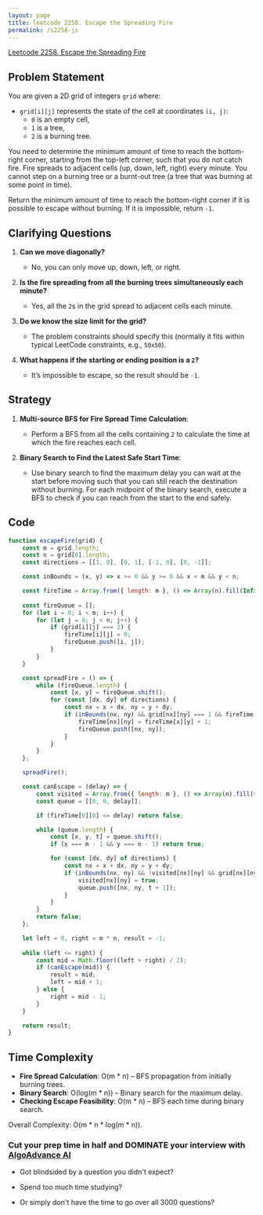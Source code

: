 ```yaml
---
layout: page
title: leetcode 2258. Escape the Spreading Fire
permalink: /s2258-js
---
```

[Leetcode 2258. Escape the Spreading Fire](https://algoadvance.github.io/algoadvance/l2258)
## Problem Statement

You are given a 2D grid of integers `grid` where:
- `grid[i][j]` represents the state of the cell at coordinates `(i, j)`:
  - `0` is an empty cell,
  - `1` is a tree,
  - `2` is a burning tree.

You need to determine the minimum amount of time to reach the bottom-right corner, starting from the top-left corner, such that you do not catch fire. Fire spreads to adjacent cells (up, down, left, right) every minute. You cannot step on a burning tree or a burnt-out tree (a tree that was burning at some point in time).

Return the minimum amount of time to reach the bottom-right corner if it is possible to escape without burning. If it is impossible, return `-1`.

## Clarifying Questions

1. **Can we move diagonally?**
   - No, you can only move up, down, left, or right.

2. **Is the fire spreading from all the burning trees simultaneously each minute?**
   - Yes, all the `2`s in the grid spread to adjacent cells each minute.

3. **Do we know the size limit for the grid?**
   - The problem constraints should specify this (normally it fits within typical LeetCode constraints, e.g., `50x50`).

4. **What happens if the starting or ending position is a `2`?**
   - It’s impossible to escape, so the result should be `-1`.

## Strategy

1. **Multi-source BFS for Fire Spread Time Calculation**:
   - Perform a BFS from all the cells containing `2` to calculate the time at which the fire reaches each cell.
   
2. **Binary Search to Find the Latest Safe Start Time**:
   - Use binary search to find the maximum delay you can wait at the start before moving such that you can still reach the destination without burning. For each midpoint of the binary search, execute a BFS to check if you can reach from the start to the end safely.

## Code

```javascript
function escapeFire(grid) {
    const m = grid.length;
    const n = grid[0].length;
    const directions = [[1, 0], [0, 1], [-1, 0], [0, -1]];

    const inBounds = (x, y) => x >= 0 && y >= 0 && x < m && y < n;

    const fireTime = Array.from({ length: m }, () => Array(n).fill(Infinity));
    
    const fireQueue = [];
    for (let i = 0; i < m; i++) {
        for (let j = 0; j < n; j++) {
            if (grid[i][j] === 2) {
                fireTime[i][j] = 0;
                fireQueue.push([i, j]);
            }
        }
    }

    const spreadFire = () => {
        while (fireQueue.length) {
            const [x, y] = fireQueue.shift();
            for (const [dx, dy] of directions) {
                const nx = x + dx, ny = y + dy;
                if (inBounds(nx, ny) && grid[nx][ny] === 1 && fireTime[nx][ny] === Infinity) {
                    fireTime[nx][ny] = fireTime[x][y] + 1;
                    fireQueue.push([nx, ny]);
                }
            }
        }
    };

    spreadFire();

    const canEscape = (delay) => {
        const visited = Array.from({ length: m }, () => Array(n).fill(false));
        const queue = [[0, 0, delay]];

        if (fireTime[0][0] <= delay) return false;

        while (queue.length) {
            const [x, y, t] = queue.shift();
            if (x === m - 1 && y === n - 1) return true;

            for (const [dx, dy] of directions) {
                const nx = x + dx, ny = y + dy;
                if (inBounds(nx, ny) && !visited[nx][ny] && grid[nx][ny] === 1 && (fireTime[nx][ny] === Infinity || fireTime[nx][ny] > t + 1)) {
                    visited[nx][ny] = true;
                    queue.push([nx, ny, t + 1]);
                }
            }
        }
        return false;
    };

    let left = 0, right = m * n, result = -1;
    
    while (left <= right) {
        const mid = Math.floor((left + right) / 2);
        if (canEscape(mid)) {
            result = mid;
            left = mid + 1;
        } else {
            right = mid - 1;
        }
    }

    return result;
}
```

## Time Complexity

- **Fire Spread Calculation**: O(m * n) – BFS propagation from initially burning trees.
- **Binary Search**: O(log(m * n)) – Binary search for the maximum delay.
- **Checking Escape Feasibility**: O(m * n) – BFS each time during binary search.

Overall Complexity: O(m * n * log(m * n)).


### Cut your prep time in half and DOMINATE your interview with [AlgoAdvance AI](https://algoAdvance.com)

- Got blindsided by a question you didn't expect?

- Spend too much time studying?

- Or simply don't have the time to go over all 3000 questions?

